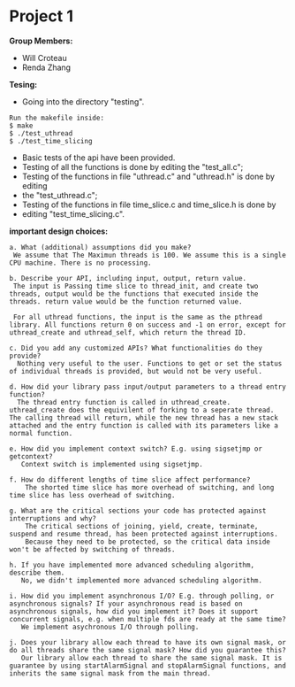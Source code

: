 # Project 1
**Group Members:**
- Will Croteau
- Renda Zhang

**Tesing:**
- Going into the directory "testing".
```
Run the makefile inside:
$ make
$ ./test_uthread
$ ./test_time_slicing
```

- Basic tests of the api have been provided.
- Testing of all the functions is done by editing the "test_all.c";
- Testing of the functions in file "uthread.c" and "uthread.h" is done by editing
- the "test_uthread.c";
- Testing of the functions in file time_slice.c and time_slice.h is done by
- editing "test_time_slicing.c".



**important design choices:**


    a. What (additional) assumptions did you make?
     We assume that The Maximun threads is 100. We assume this is a single CPU machine. There is no processing.
  
    b. Describe your API, including input, output, return value.
     The input is Passing time slice to thread_init, and create two threads, output would be the functions that executed inside the threads. return value would be the function returned value.
     
     For all uthread functions, the input is the same as the pthread library. All functions return 0 on success and -1 on error, except for uthread_create and uthread_self, which return the thread ID.

    c. Did you add any customized APIs? What functionalities do they provide?
      Nothing very useful to the user. Functions to get or set the status of individual threads is provided, but would not be very useful.
  
    d. How did your library pass input/output parameters to a thread entry function?
      The thread entry function is called in uthread_create. uthread_create does the equivilent of forking to a seperate thread. The calling thread will return, while the new thread has a new stack attached and the entry function is called with its parameters like a normal function.
 
    e. How did you implement context switch? E.g. using sigsetjmp or getcontext?
       Context switch is implemented using sigsetjmp.
       
    f. How do different lengths of time slice affect performance?
        The shorted time slice has more overhead of switching, and long time slice has less overhead of switching.

    g. What are the critical sections your code has protected against interruptions and why?
        The critical sections of joining, yield, create, terminate, suspend and resume thread, has been protected against interruptions.
        Because they need to be protected, so the critical data inside won't be affected by switching of threads.
        
    h. If you have implemented more advanced scheduling algorithm, describe them.
       No, we didn't implemented more advanced scheduling algorithm.
       
    i. How did you implement asynchronous I/O? E.g. through polling, or asynchronous signals? If your asynchronous read is based on asynchronous signals, how did you implement it? Does it support concurrent signals, e.g. when multiple fds are ready at the same time?
       We implement asychronous I/O through polling.

    j. Does your library allow each thread to have its own signal mask, or do all threads share the same signal mask? How did you guarantee this?
       Our library allow each thread to share the same signal mask. It is guarantee by using startAlarmSignal and stopAlarmSignal functions, and inherits the same signal mask from the main thread.
